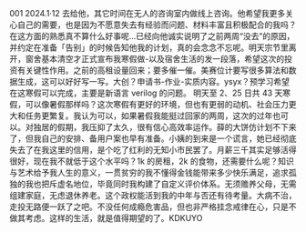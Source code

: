 001 2024.1·12 去给他，其它时间在无人的咨询室内做线上咨询。他希望我更多关心自己的需要，也是因为不愿意失去有经验而问题、材料丰富且积极配合的我吗？在这方面的熟悉真不算什么好事呢...已经向他诚实说明了之前两周“没去”的原因，并约定在准备「告别」的时候告知他我的计划，真的会念念不忘呢。明天宗节里离开，窗舍基本清空才正式宣布我寒假做-以及宿舍生活的发一段落，希望这次的投资有关键性作用。之前的高租设量回来；要多催一催。美赛位计要写很多算法和数据生成，这可以好好写一写。大创？申请书-作业-实质内容。ysyx？预学习希望在这寒假可以完成，主要是新语言 verilog 的问题。 明天至 2、25 日共 43 天寒假，可以像暑假那样吗？这次寒假有更好的环境，但也有更弱的动机、社会压力更大和任务更繁复。我认为可以，如果暑假我能挺过回家的两周，这次的过年也可以。对独居的假期，我压抑了太久，很有信心高效率运作。薛的大饼仿计划不下来了，但我自己的安排、备用户案也早有准备。小姨的到来是一个谎言，她已经彻底失去了在我这里的信用，是个吃了红利的无知小市民罢了。月薪三千其实足够活得很好，现在我不就低于这个水平吗？1k 的房租，2k 的食物，还需要什么呢？知识与艺术给予我人生的意义，一贯贫穷的我不懂得金钱能带来多少快乐满足，追求孤独的我也把斥虚名地位，毕竟同时我构建了自定义评价体系。无须赡养父母，无需组建家庭，无虑退休养老。这个政权能活到我的中年与否还有待考量。大病不治，走投无路便一跃了之吧。不没任何成瘾危害品，但也非严格挂念戒律在心，只是不做其考虑。这样的生活，就是值得期望的了。KDKUYO
